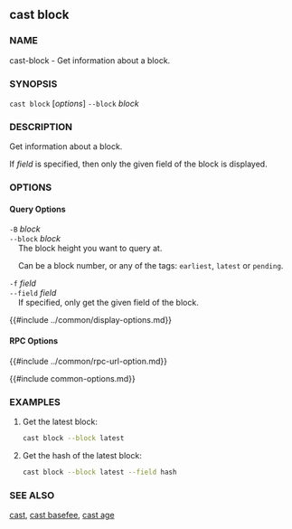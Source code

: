 ## cast block

### NAME

cast-block - Get information about a block.

### SYNOPSIS

``cast block`` [*options*] `--block` *block*

### DESCRIPTION

Get information about a block.

If *field* is specified, then only the given field of the block is displayed.

### OPTIONS

#### Query Options

`-B` *block*  
`--block` *block*  
&nbsp;&nbsp;&nbsp;&nbsp;The block height you want to query at.

&nbsp;&nbsp;&nbsp;&nbsp;Can be a block number, or any of the tags: `earliest`, `latest` or `pending`.

`-f` *field*  
`--field` *field*  
&nbsp;&nbsp;&nbsp;&nbsp;If specified, only get the given field of the block.

{{#include ../common/display-options.md}}

#### RPC Options

{{#include ../common/rpc-url-option.md}}

{{#include common-options.md}}

### EXAMPLES

1. Get the latest block:
    ```sh
    cast block --block latest
    ```

2. Get the hash of the latest block:
    ```sh
    cast block --block latest --field hash
    ```

### SEE ALSO

[cast](./cast.md), [cast basefee](./cast-basefee.md), [cast age](./cast-age.md)
